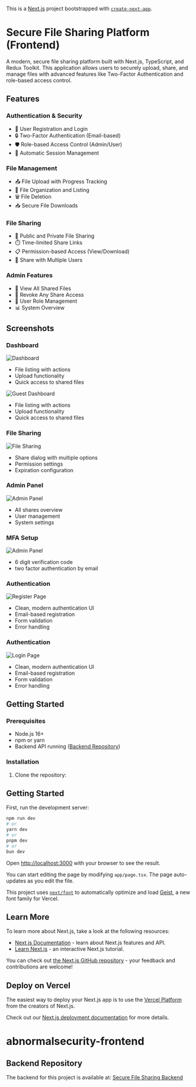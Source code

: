 This is a [Next.js](https://nextjs.org) project bootstrapped with [`create-next-app`](https://nextjs.org/docs/app/api-reference/cli/create-next-app).
# Secure File Sharing Platform (Frontend)

A modern, secure file sharing platform built with Next.js, TypeScript, and Redux Toolkit. This application allows users to securely upload, share, and manage files with advanced features like Two-Factor Authentication and role-based access control.

## Features

### Authentication & Security
- 🔐 User Registration and Login
- 🔒 Two-Factor Authentication (Email-based)
- 🛡️ Role-based Access Control (Admin/User)
- 🚪 Automatic Session Management

### File Management
- 📤 File Upload with Progress Tracking
- 📂 File Organization and Listing
- 🗑️ File Deletion
- 📥 Secure File Downloads

### File Sharing
- 🔗 Public and Private File Sharing
- ⏱️ Time-limited Share Links
- 📋 Permission-based Access (View/Download)
- 👥 Share with Multiple Users

### Admin Features
- 👀 View All Shared Files
- 🚫 Revoke Any Share Access
- 👤 User Role Management
- 📊 System Overview

## Screenshots

### Dashboard
![Dashboard](/public/adminDashboard.png)
- File listing with actions
- Upload functionality
- Quick access to shared files

![ Guest Dashboard](/public/guestDashboard.png.png)
- File listing with actions
- Upload functionality
- Quick access to shared files

### File Sharing
![File Sharing](/public/sharedFileTab.png)
- Share dialog with multiple options
- Permission settings
- Expiration configuration

### Admin Panel
![Admin Panel](/public/adminsettings.png)
- All shares overview
- User management
- System settings

### MFA Setup
![Admin Panel](/public/MFA-setup.png.png)
- 6 digit verification code
- two factor authentication by email

### Authentication
![Register Page](/public/register.png)
- Clean, modern authentication UI
- Email-based registration
- Form validation
- Error handling

### Authentication
![Login Page](/public/login.png)
- Clean, modern authentication UI
- Email-based registration
- Form validation
- Error handling

## Getting Started

### Prerequisites
- Node.js 16+
- npm or yarn
- Backend API running ([Backend Repository](https://github.com/kartikey-shivam/abnormalsecurity-backend))

### Installation

1. Clone the repository:
## Getting Started

First, run the development server:

```bash
npm run dev
# or
yarn dev
# or
pnpm dev
# or
bun dev
```

Open [http://localhost:3000](http://localhost:3000) with your browser to see the result.

You can start editing the page by modifying `app/page.tsx`. The page auto-updates as you edit the file.

This project uses [`next/font`](https://nextjs.org/docs/app/building-your-application/optimizing/fonts) to automatically optimize and load [Geist](https://vercel.com/font), a new font family for Vercel.

## Learn More

To learn more about Next.js, take a look at the following resources:

- [Next.js Documentation](https://nextjs.org/docs) - learn about Next.js features and API.
- [Learn Next.js](https://nextjs.org/learn) - an interactive Next.js tutorial.

You can check out [the Next.js GitHub repository](https://github.com/vercel/next.js) - your feedback and contributions are welcome!

## Deploy on Vercel

The easiest way to deploy your Next.js app is to use the [Vercel Platform](https://vercel.com/new?utm_medium=default-template&filter=next.js&utm_source=create-next-app&utm_campaign=create-next-app-readme) from the creators of Next.js.

Check out our [Next.js deployment documentation](https://nextjs.org/docs/app/building-your-application/deploying) for more details.
# abnormalsecurity-frontend

## Backend Repository

The backend for this project is available at: [Secure File Sharing Backend](https://github.com/kartikey-shivam/abnormalsecurity-backend)
